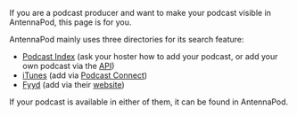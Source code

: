 If you are a podcast producer and want to make your podcast visible in AntennaPod, this page is for you.

AntennaPod mainly uses three directories for its search feature:
* [Podcast Index](https://podcastindex.org/) (ask your hoster how to add your podcast, or add your own podcast via the [API](https://podcastindex-org.github.io/docs-api/#get-/add/byfeedurl))
* [iTunes](https://podcasts.apple.com) (add via [Podcast Connect](https://podcastsconnect.apple.com/))
* [Fyyd](https://fyyd.de/) (add via their [website](https://fyyd.de/add-feed))

If your podcast is available in either of them, it can be found in AntennaPod.
